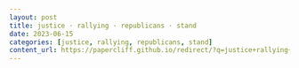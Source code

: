 ```yaml
---
layout: post
title: justice · rallying · republicans · stand
date: 2023-06-15
categories: [justice, rallying, republicans, stand]
content_url: https://papercliff.github.io/redirect/?q=justice+rallying+republicans+stand&tbs=cdr:1,cd_min:6/14/2023,cd_max:6/16/2023
---
```

